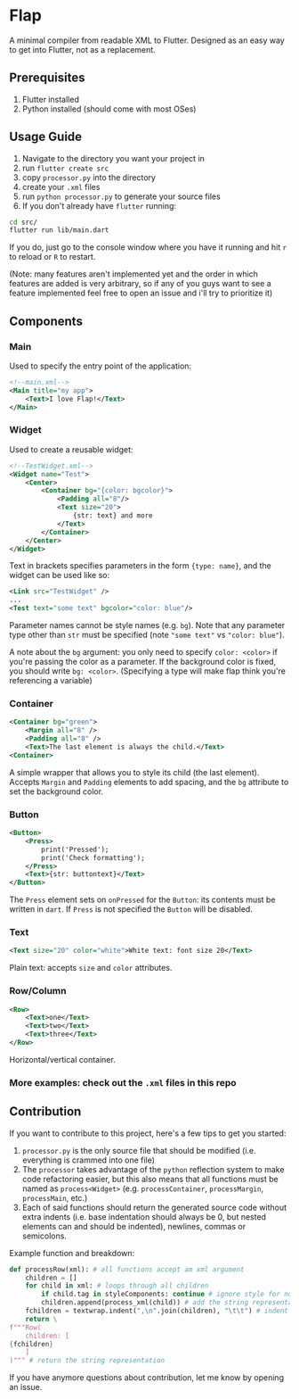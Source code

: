 # Flap
A minimal compiler from readable XML to Flutter. Designed as an easy way to get into Flutter, not as a replacement.
## Prerequisites
1. Flutter installed
2. Python installed (should come with most OSes)
## Usage Guide
1. Navigate to the directory you want your project in
2. run `flutter create src`
3. copy `processor.py` into the directory
4. create your `.xml` files
5. run `python processor.py` to generate your source files
6. If you don't already have `flutter` running:
```sh
cd src/
flutter run lib/main.dart
```
If you do, just go to the console window where you have it running and hit `r` to reload or `R` to restart.

(Note: many features aren't implemented yet and the order in which features are added is very arbitrary, so if any of you guys want to see a feature implemented feel free to open an issue and i'll try to prioritize it)
## Components
### Main
Used to specify the entry point of the application:
```xml
<!--main.xml-->
<Main title="my app">
    <Text>I love Flap!</Text>
</Main>
```
### Widget
Used to create a reusable widget:
```xml
<!--TestWidget.xml-->
<Widget name="Test">
    <Center>
        <Container bg="{color: bgcolor}">
            <Padding all="8"/>
            <Text size="20">
                {str: text} and more
            </Text>
        </Container>
    </Center>
</Widget>
```
Text in brackets specifies parameters in the form `{type: name}`, and the widget can be used like so:
```xml
<Link src="TestWidget" />
...
<Test text="some text" bgcolor="color: blue"/>
```
Parameter names cannot be style names (e.g. `bg`). Note that any parameter type other than `str` must be specified (note `"some text"` vs `"color: blue"`). 

A note about the `bg` argument: you only need to specify `color: <color>` if you're passing the color as a parameter. If the background color is fixed, you should write `bg: <color>`. (Specifying a type will make flap think you're referencing a variable)
### Container
```xml
<Container bg="green">
    <Margin all="8" />
    <Padding all="8" />
    <Text>The last element is always the child.</Text>
<Container>
```
A simple wrapper that allows you to style its child (the last element). Accepts `Margin` and `Padding` elements to add spacing, and the `bg` attribute to set the background color.
### Button
```xml
<Button>
    <Press>
        print('Pressed');
        print('Check formatting');
    </Press>
    <Text>{str: buttontext}</Text>
</Button>
```
The `Press` element sets on `onPressed` for the `Button`: its contents must be written in `dart`. If `Press` is not specified the `Button` will be disabled.
### Text
```xml
<Text size="20" color="white">White text: font size 20</Text>
```
Plain text: accepts `size` and `color` attributes.
### Row/Column
```xml
<Row>
    <Text>one</Text>
    <Text>two</Text>
    <Text>three</Text>
</Row>
```
Horizontal/vertical container.
### More examples: check out the `.xml` files in this repo
## Contribution
If you want to contribute to this project, here's a few tips to get you started:

1. `processor.py` is the only source file that should be modified (i.e. everything is crammed into one file)
2. The `processor` takes advantage of the `python` reflection system to make code refactoring easier, but this also means that all functions must be named as `process<Widget>` (e.g. `processContainer`, `processMargin`, `processMain`, etc.)
3. Each of said functions should return the generated source code without extra indents (i.e. base indentation should always be 0, but nested elements can and should be indented), newlines, commas or semicolons.

Example function and breakdown:
```py
def processRow(xml): # all functions accept am xml argument
    children = []
    for child in xml: # loops through all children
        if child.tag in styleComponents: continue # ignore style for now
        children.append(process_xml(child)) # add the string representation to the list of children
    fchildren = textwrap.indent(",\n".join(children), "\t\t") # indent children properly
    return \
f"""Row(
    children: [
{fchildren}
    ]
)""" # return the string representation
```

If you have anymore questions about contribution, let me know by opening an issue.